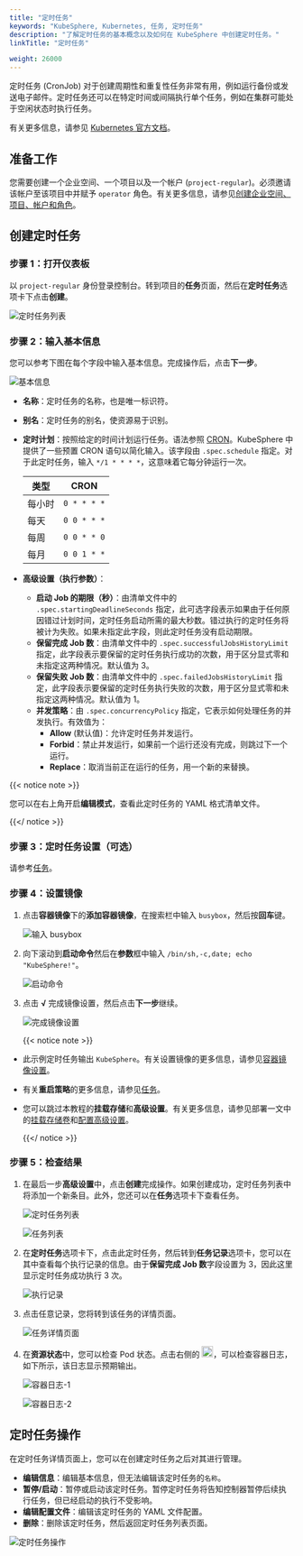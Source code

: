 ```yaml
---
title: "定时任务"
keywords: "KubeSphere, Kubernetes, 任务, 定时任务"
description: "了解定时任务的基本概念以及如何在 KubeSphere 中创建定时任务。"
linkTitle: "定时任务"

weight: 26000
---
```


定时任务 (CronJob) 对于创建周期性和重复性任务非常有用，例如运行备份或发送电子邮件。定时任务还可以在特定时间或间隔执行单个任务，例如在集群可能处于空闲状态时执行任务。

有关更多信息，请参见 [Kubernetes 官方文档](https://kubernetes.io/zh/docs/concepts/workloads/controllers/cron-jobs/)。

## 准备工作

您需要创建一个企业空间、一个项目以及一个帐户 (`project-regular`)。必须邀请该帐户至该项目中并赋予 `operator` 角色。有关更多信息，请参见[创建企业空间、项目、帐户和角色](../../../quick-start/create-workspace-and-project/)。

## 创建定时任务

### 步骤 1：打开仪表板

以 `project-regular` 身份登录控制台。转到项目的**任务**页面，然后在**定时任务**选项卡下点击**创建**。

![定时任务列表](/images/docs/zh-cn/project-user-guide/application-workloads/cronjobs/cronjob-list.png)

### 步骤 2：输入基本信息

您可以参考下图在每个字段中输入基本信息。完成操作后，点击**下一步**。

![基本信息](/images/docs/zh-cn/project-user-guide/application-workloads/cronjobs/cronjob-create-basic-info.png)

- **名称**：定时任务的名称，也是唯一标识符。
- **别名**：定时任务的别名，使资源易于识别。
- **定时计划**：按照给定的时间计划运行任务。语法参照 [CRON](https://zh.wikipedia.org/wiki/Cron)。KubeSphere 中提供了一些预置 CRON 语句以简化输入。该字段由 `.spec.schedule` 指定。对于此定时任务，输入 `*/1 * * * *`，这意味着它每分钟运行一次。

  | 类型       | CRON        |
  | ----------- | ----------- |
  | 每小时  | `0 * * * *` |
  | 每天   | `0 0 * * *` |
  | 每周  | `0 0 * * 0` |
  | 每月 | `0 0 1 * *` |
  
- **高级设置（执行参数）**：
  
  - **启动 Job 的期限（秒）**：由清单文件中的 `.spec.startingDeadlineSeconds` 指定，此可选字段表示如果由于任何原因错过计划时间，定时任务启动所需的最大秒数。错过执行的定时任务将被计为失败。如果未指定此字段，则此定时任务没有启动期限。
  - **保留完成 Job 数**：由清单文件中的 `.spec.successfulJobsHistoryLimit` 指定，此字段表示要保留的定时任务执行成功的次数，用于区分显式零和未指定这两种情况。默认值为 3。
  - **保留失败 Job 数**：由清单文件中的 `.spec.failedJobsHistoryLimit` 指定，此字段表示要保留的定时任务执行失败的次数，用于区分显式零和未指定这两种情况。默认值为 1。
  - **并发策略**：由 `.spec.concurrencyPolicy` 指定，它表示如何处理任务的并发执行。有效值为：
      - **Allow** (默认值)：允许定时任务并发运行。
      - **Forbid**：禁止并发运行，如果前一个运行还没有完成，则跳过下一个运行。
      - **Replace**：取消当前正在运行的任务，用一个新的来替换。

{{< notice note >}}

您可以在右上角开启**编辑模式**，查看此定时任务的 YAML 格式清单文件。

{{</ notice >}}

### 步骤 3：定时任务设置（可选）

请参考[任务](../jobs/#步骤-3任务设置可选)。

### 步骤 4：设置镜像

1. 点击**容器镜像**下的**添加容器镜像**，在搜索栏中输入 `busybox`，然后按**回车**键。

    ![输入 busybox](/images/docs/zh-cn/project-user-guide/application-workloads/cronjobs/input-busybox.png)

2. 向下滚动到**启动命令**然后在**参数**框中输入 `/bin/sh,-c,date; echo "KubeSphere!"`。

    ![启动命令](/images/docs/zh-cn/project-user-guide/application-workloads/cronjobs/start-command.png)

3. 点击 **√** 完成镜像设置，然后点击**下一步**继续。

    ![完成镜像设置](/images/docs/zh-cn/project-user-guide/application-workloads/cronjobs/finish-image.png)

    {{< notice note >}}

- 此示例定时任务输出 `KubeSphere`。有关设置镜像的更多信息，请参见[容器镜像设置](../container-image-settings/)。
- 有关**重启策略**的更多信息，请参见[任务](../jobs/#步骤-4设置镜像)。
- 您可以跳过本教程的**挂载存储**和**高级设置**。有关更多信息，请参见部署一文中的[挂载存储卷](../deployments/#步骤-4挂载存储卷)和[配置高级设置](../deployments/#步骤-5配置高级设置)。

    {{</ notice >}}

### 步骤 5：检查结果

1. 在最后一步**高级设置**中，点击**创建**完成操作。如果创建成功，定时任务列表中将添加一个新条目。此外，您还可以在**任务**选项卡下查看任务。

    ![定时任务列表](/images/docs/zh-cn/project-user-guide/application-workloads/cronjobs/cronjob-list-new.png)

    ![任务列表](/images/docs/zh-cn/project-user-guide/application-workloads/cronjobs/job-list.png)

2. 在**定时任务**选项卡下，点击此定时任务，然后转到**任务记录**选项卡，您可以在其中查看每个执行记录的信息。由于**保留完成 Job 数**字段设置为 3，因此这里显示定时任务成功执行 3 次。

    ![执行记录](/images/docs/zh-cn/project-user-guide/application-workloads/cronjobs/execution-record.png)

3. 点击任意记录，您将转到该任务的详情页面。

    ![任务详情页面](/images/docs/zh-cn/project-user-guide/application-workloads/cronjobs/job-detail-page.png)

4. 在**资源状态**中，您可以检查 Pod 状态。点击右侧的 <img src="/images/docs/zh-cn/project-user-guide/application-workloads/cronjobs/down-arrow.png" width="20px" />，可以检查容器日志，如下所示，该日志显示预期输出。

    ![容器日志-1](/images/docs/zh-cn/project-user-guide/application-workloads/cronjobs/container-log-1.png)

    ![容器日志-2](/images/docs/zh-cn/project-user-guide/application-workloads/cronjobs/container-log-2.png)

## 定时任务操作

在定时任务详情页面上，您可以在创建定时任务之后对其进行管理。

- **编辑信息**：编辑基本信息，但无法编辑该定时任务的`名称`。
- **暂停/启动**：暂停或启动该定时任务。暂停定时任务将告知控制器暂停后续执行任务，但已经启动的执行不受影响。
- **编辑配置文件**：编辑该定时任务的 YAML 文件配置。
- **删除**：删除该定时任务，然后返回定时任务列表页面。

![定时任务操作](/images/docs/zh-cn/project-user-guide/application-workloads/cronjobs/cronjob-action.png)